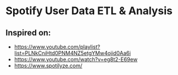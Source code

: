 # Spotify User Data ETL & Analysis

## Inspired on:
- https://www.youtube.com/playlist?list=PLNkCniHtd0PNM4NZ5etgYMw4ojid0Aa6i
- https://www.youtube.com/watch?v=eg8t2-E69ew
- https://www.spotilyze.com/